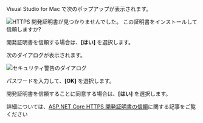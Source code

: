 Visual Studio for Mac で次のポップアップが表示されます。

![HTTPS 開発証明書が見つかりませんでした。 この証明書をインストールして信頼しますか?](~/getting-started/_static/trustCertMac.png)

開発証明書を信頼する場合は、**[はい]** を選択します。

次のダイアログが表示されます。

![セキュリティ警告のダイアログ](~/getting-started/_static/certMac.png)

パスワードを入力して、**[OK]** を選択します。

開発証明書を信頼することに同意する場合は、**[はい]** を選択します。

詳細については、[ASP.NET Core HTTPS 開発証明書の信頼](xref:security/enforcing-ssl#trust-the-aspnet-core-https-development-certificate-on-windows-and-macos)に関する記事をご覧ください